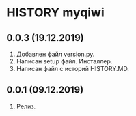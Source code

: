 # HISTORY myqiwi



0.0.3 (19.12.2019)
-------------------
1. Добавлен файл version.py.
2. Написан setup файл. Инсталлер.
3. Написан файл с историй HISTORY.MD.

0.0.1 (09.12.2019)
-------------------
1. Релиз.

